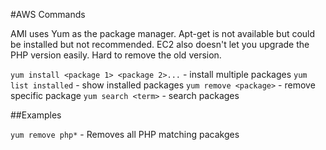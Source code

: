 #AWS Commands

AMI uses Yum as the package manager. Apt-get is not available but could be installed but not recommended.  EC2 also doesn't let you upgrade the PHP version easily.  Hard to remove the old version.

```yum install <package 1> <package 2>...``` - install multiple packages
```yum list installed``` - show installed packages
```yum remove <package>``` - remove specific package
```yum search <term>``` - search packages

##Examples

```yum remove php*``` - Removes all PHP matching pacakges